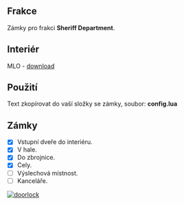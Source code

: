 ## Frakce
Zámky pro frakci __Sheriff Department__.

## Interiér
MLO - [download](https://cs.gta5-mods.com/maps/paleto-bay-sheriff-s-office-extended-sp-and-fivem-mlo)

## Použití
Text zkopírovat do vaší složky se zámky, soubor: __config.lua__

## Zámky
- [x] Vstupní dveře do interiéru.
- [x] V hale.
- [x] Do zbrojnice.
- [x] Cely.
- [ ] Výslechová místnost.
- [ ] Kanceláře.

<a href="https://cdn.discordapp.com/attachments/696442851848093756/696443281252286554/unknown.png" target="_blank"><img alt="doorlock" src="https://cdn.discordapp.com/attachments/696442851848093756/696443281252286554/unknown.png"></a>
